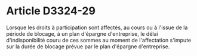 # Article D3324-29

  
Lorsque les droits à participation sont affectés, au cours ou à l'issue de la période de blocage, à un plan d'épargne d'entreprise, le délai d'indisponibilité couru de ces sommes au moment de l'affectation s'impute sur la durée de blocage prévue par le plan d'épargne d'entreprise.